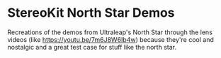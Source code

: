 # StereoKit North Star Demos

Recreations of the demos from Ultraleap's North Star through the lens videos (like https://youtu.be/7m6J8W6Ib4w) because they're cool and nostalgic and a great test case for stuff like the north star.